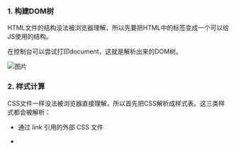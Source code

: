### 1. 构建DOM树

​	HTML文件的结构没法被浏览器理解，所以先要把HTML中的标签变成一个可以给JS使用的结构。

在控制台可以尝试打印document，这就是解析出来的DOM树。

![图片](https://gitee.com/ljcdzh/my_pic/raw/master/img/202203171352964.png)



### 2. 样式计算

CSS文件一样没法被浏览器直接理解，所以首先把CSS解析成样式表。这三类样式都会被解析：

- 通过 link 引用的外部 CSS 文件

- <style>标签内的样式

- 元素的 style 属性内嵌的 CSS

在控制台打印`document.styleSheets`，这就是解析出的样式表。

![图片](https://gitee.com/ljcdzh/my_pic/raw/master/img/202203171352893.png)

​	利用这份样式表，我们可以计算出DOM树中每个节点的样式。之所以叫计算，是因为每个元素要继承其父元素的属性。

```
<style>
    span {
        color: red
    }
    div {
        font-size: 30px
    }
</style>
<div>
    <span>年年</span>
</div>
```

比如上面的`年年`，不仅要接受span设定的样式，还要继承div设置的。

DOM树中的节点有了样式，现在被叫做渲染树。



### 3. 布局定位

上面详细的讲述了HTML和CSS加载、解析过程，现在我们的渲染树中的节点有了样式，但是不知道要画在哪个位置。所以还需要另外一颗布局树确定元素的几何定位。

布局树只取渲染树中的可见元素，意味着head标签，`display:none`的元素不会被添加。



### 4. 图层分层

​	现在我们有了布局树，但依旧不能直接开始绘制，在此之前需要分层，生成一棵对应的图层树。浏览器的页面实际上被分成了很多图层，这些图层叠加后合成了最终的页面。

​	因为页面中有很多复杂的效果，如一些复杂的 3D 变换、页面滚动，或者使用 z-index 做 z 轴排序等，我们希望能更加方便地实现这些效果。

​	并不是布局树的每个节点都能生成一个图层，如果一个节点没有自己的层，那么这个节点就从属于父节点的图层

​	通常满足下面两点中任意一点的元素就可以被提升为单独的一个图层。

​	1、拥有层叠上下文属性的元素会被提升为单独的一层：明确定位属性`position`的元素、定义透明属性`opacity`的元素、使用 CSS 滤镜`filter`的元素等，都拥有层叠上下文属性。

​	2、需要剪裁（clip）的地方也会被创建为图层`overflow`

在chrome的开发者工具：`更多选项-更多工具-Layers`可以看到图层的分层情况。

![图片](https://gitee.com/ljcdzh/my_pic/raw/master/img/202203162156758.png)



### 5. 图层绘制

在完成图层树的构建之后，接下来终于到对每个图层进行绘制。首先会把图层拆解成一个一个的绘制指令，排布成一个绘制列表，在上文提到的开发者工具的Layers面板中，点击detail中的profiler可以看到绘制列表。

至此，渲染进程中的主线程——GUI渲染线程已经完成了它所有任务，接下来交给渲染进程中的合成线程。

合成线程接下来会把视口拆分成图块，把图块转换成位图。





### 6. 显示

至此，渲染进程的工作全部完成，接下来会把生成的位图还给浏览器进程，最后在页面上显示。